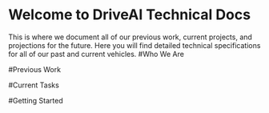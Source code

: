 # Welcome to DriveAI Technical Docs
This is where we document all of our previous work, current projects, and projections for the future. Here you will find detailed technical specifications for all of our past and current vehicles.
#Who We Are

#Previous Work

#Current Tasks

#Getting Started
